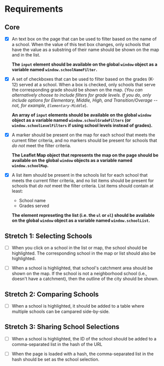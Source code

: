 # Requirements

## Core
- [x] An text box on the page that can be used to filter based on the name of a school. When the value of this text box changes, only schools that have the value as a substring of their name should be shown on the map and in the list.
  
  **The `input` element should be available on the global `window` object as a variable named `window.schoolNameFilter`.**

- [x] A set of checkboxes that can be used to filter based on the grades (K-12) served at a school. When a box is checked, only schools that serve the corresponding grade should be shown on the map. (_You can alternatively choose to include filters for grade levels. If you do, only include options for Elementary, Middle, High, and Transition/Overage -- not, for example, `Elementary-Middle`_).
  
  **An array of `input` elements should be available on the global `window` object as a variable named `window.schoolGradeFilters` (or `window.schoolLevelFilters` if using school levels instead of grades).**

- [x] A marker should be present on the map for each school that meets the current filter criteria, and no markers should be present for schools that _do not_ meet the filter criteria.

  **The Leaflet Map object that represents the map on the page should be available on the global `window` objects as a variable named `window.schoolMap`.**

- [x] A list item should be present in the schools list for each school that meets the current filter criteria, and no list items should be present for schools that _do not_ meet the filter criteria. List items should contain at least:
  - School name
  - Grades served

  **The element represeting the list (i.e. the `ul` or `ol`) should be available on the global `window` object as a variable named `window.schoolList`.**

## Stretch 1: Selecting Schools

- [ ] When you click on a school in the list or map, the school should be highlighted. The corresponding school in the map or list should also be highlighted.

- [ ] When a school is highlighted, that school's catchment area should be shown on the map. If the school is not a neighborhood school (i.e., doesn't have a catchment), then the outline of the city should be shown.

## Stretch 2: Comparing Schools

- [ ] When a school is highlighted, it should be added to a table where multiple schools can be campared side-by-side.

## Stretch 3: Sharing School Selections

- [ ] When a school is highlighted, the ID of the school should be added to a comma-separated list in the hash of the URL

- [ ] When the page is loaded with a hash, the comma-separated list in the hash should be set as the school selection.